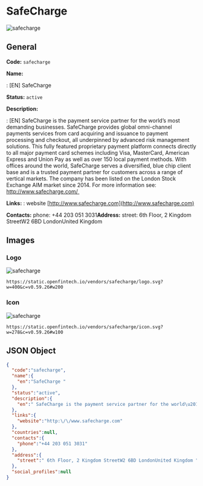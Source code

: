 
# SafeCharge  
![safecharge](https://static.openfintech.io/vendors/safecharge/logo.svg?w=400&c=v0.59.26#w200)  

## General 
 
**Code:** `safecharge` 
 
**Name:** 
 
:	[EN] SafeCharge  
 
**Status:** `active` 
 
**Description:** 
 
: [EN]  SafeCharge is the payment service partner for the world’s most demanding businesses. SafeCharge provides global omni-channel payments services from card acquiring and issuance to payment processing and checkout, all underpinned by advanced risk management solutions. This fully featured proprietary payment platform connects directly to all major payment card schemes including Visa, MasterCard, American Express and Union Pay as well as over 150 local payment methods. With offices around the world, SafeCharge serves a diversified, blue chip client base and is a trusted payment partner for customers across a range of vertical markets. The company has been listed on the London Stock Exchange AIM market since 2014. For more information see: http://www.safecharge.com/                                                
 
**Links:** 
: website [http://www.safecharge.com](http://www.safecharge.com) 
 
**Contacts:** 
phone: +44 203 051 3031**Address:** 
street:  6th Floor, 2 Kingdom StreetW2 6BD LondonUnited Kingdom  

## Images 

### Logo 
 
![safecharge](https://static.openfintech.io/vendors/safecharge/logo.svg?w=400&c=v0.59.26#w200)  

```
https://static.openfintech.io/vendors/safecharge/logo.svg?w=400&c=v0.59.26#w200
```  

### Icon 
 
![safecharge](https://static.openfintech.io/vendors/safecharge/icon.svg?w=278&c=v0.59.26#w100)  

```
https://static.openfintech.io/vendors/safecharge/icon.svg?w=278&c=v0.59.26#w100
```  

## JSON Object 

```json
{
  "code":"safecharge",
  "name":{
    "en":"SafeCharge "
  },
  "status":"active",
  "description":{
    "en":" SafeCharge is the payment service partner for the world\u2019s most demanding businesses. SafeCharge provides global omni-channel payments services from card acquiring and issuance to payment processing and checkout, all underpinned by advanced risk management solutions. This fully featured proprietary payment platform connects directly to all major payment card schemes including Visa, MasterCard, American Express and Union Pay as well as over 150 local payment methods. With offices around the world, SafeCharge serves a diversified, blue chip client base and is a trusted payment partner for customers across a range of vertical markets. The company has been listed on the London Stock Exchange AIM market since 2014. For more information see: http:\/\/www.safecharge.com\/\u00a0 \u00a0 \u00a0 \u00a0 \u00a0 \u00a0 \u00a0 \u00a0 \u00a0 \u00a0 \u00a0 \u00a0 \u00a0 \u00a0 \u00a0 \u00a0 \u00a0 \u00a0 \u00a0 \u00a0 \u00a0 \u00a0 \u00a0\u00a0 "
  },
  "links":{
    "website":"http:\/\/www.safecharge.com"
  },
  "countries":null,
  "contacts":{
    "phone":"+44 203 051 3031"
  },
  "address":{
    "street":" 6th Floor, 2 Kingdom StreetW2 6BD LondonUnited Kingdom "
  },
  "social_profiles":null
}
```  
